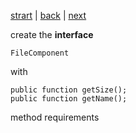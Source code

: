 [strart](./page01.md) | [back](./page01.md) | [next](./page03.md)

create the **interface**
```
FileComponent
```
with
```
public function getSize();
public function getName();
```
method requirements
